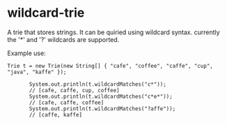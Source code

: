 # wildcard-trie

A trie that stores strings. It can be quiried using wildcard syntax. currently the '*' and '?' wildcards are supported.

Example use:
 ```
Trie t = new Trie(new String[] { "cafe", "coffee", "caffe", "cup", "java", "kaffe" });

		System.out.println(t.wildcardMatches("c*"));
		// [cafe, caffe, cup, coffee]
		System.out.println(t.wildcardMatches("c*e*"));
		// [cafe, caffe, coffee]
		System.out.println(t.wildcardMatches("?affe"));
		// [caffe, kaffe]
```
